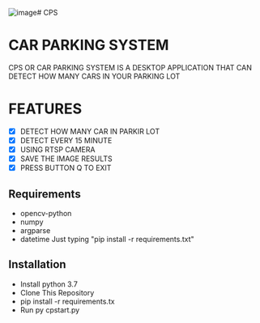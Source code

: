 ![image](https://github.com/OJJJN/car-parking-system/assets/99503707/a25121e2-bfdb-4064-9161-ecedb56170af)# CPS

# CAR PARKING SYSTEM
CPS OR CAR PARKING SYSTEM IS A DESKTOP APPLICATION THAT CAN DETECT HOW MANY CARS IN YOUR PARKING LOT 

# FEATURES
- [x] DETECT HOW MANY CAR IN PARKIR LOT
- [x] DETECT EVERY 15 MINUTE
- [x] USING RTSP CAMERA
- [x] SAVE THE IMAGE RESULTS 
- [x] PRESS BUTTON Q TO EXIT

## Requirements
- opencv-python
- numpy
- argparse
- datetime
Just typing "pip install -r requirements.txt"

## Installation
- Install python 3.7
- Clone This Repository
- pip install -r requirements.tx
- Run py cpstart.py

